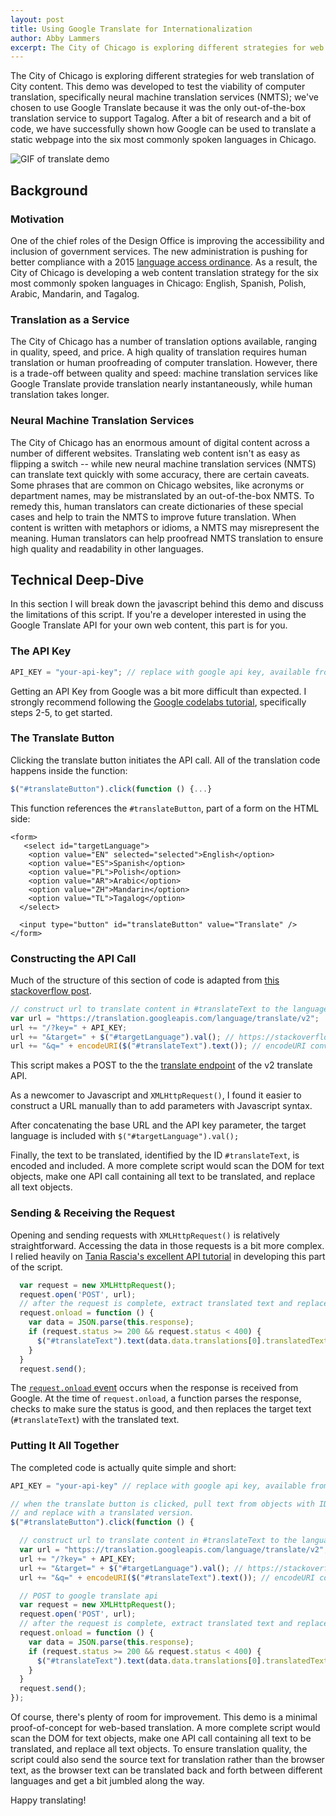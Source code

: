 ```yaml
---
layout: post
title: Using Google Translate for Internationalization
author: Abby Lammers
excerpt: The City of Chicago is exploring different strategies for web translation of City content. This demo was developed to test the viability of computer translation, specifically neural machine translation services (NMTS).
---
```


The City of Chicago is exploring different strategies for web translation of City content. This demo was developed to test the viability of computer translation, specifically neural machine translation services (NMTS); we've chosen to use Google Translate because it was the only out-of-the-box translation service to support Tagalog. After a bit of research and a bit of code, we have successfully shown how Google can be used to translate a static webpage into the six most commonly spoken languages in Chicago.

![GIF of translate demo](/assets/img/google-translate-demo.gif)

## Background

### Motivation

One of the chief roles of the Design Office is improving the accessibility and inclusion of government services. The new administration is pushing for better compliance with a 2015 [language access ordinance](https://www.chicago.gov/content/dam/city/depts/mayor/Office%20of%20New%20Americans/PDFs/Language%20Access%20Ordinance.pdf). As a result, the City of Chicago is developing a web content translation strategy for the six most commonly spoken languages in Chicago: English, Spanish, Polish, Arabic, Mandarin, and Tagalog. 

### Translation as a Service

The City of Chicago has a number of translation options available, ranging in quality, speed, and price. A high quality of translation requires human translation or human proofreading of computer translation. However, there is a trade-off between quality and speed: machine translation services like Google Translate provide translation nearly instantaneously, while human translation takes longer. 

### Neural Machine Translation Services

The City of Chicago has an enormous amount of digital content across a number of different websites. Translating web content isn't as easy as flipping a switch -- while new neural machine translation services (NMTS) can translate text quickly with some accuracy, there are certain caveats. Some phrases that are common on Chicago websites, like acronyms or department names, may be mistranslated by an out-of-the-box NMTS. To remedy this, human translators can create dictionaries of these special cases and help to train the NMTS to improve future translation. When content is written with metaphors or idioms, a NMTS may misrepresent the meaning. Human translators can help proofread NMTS translation to ensure high quality and readability in other languages. 

## Technical Deep-Dive

In this section I will break down the javascript behind this demo and discuss the limitations of this script. If you're a developer interested in using the Google Translate API for your own web content, this part is for you.

### The API Key

```js
API_KEY = "your-api-key"; // replace with google api key, available from google console project
```

Getting an API Key from Google was a bit more difficult than expected. I strongly recommend following the [Google codelabs tutorial](https://codelabs.developers.google.com/codelabs/cloud-translation-intro/index.html#0), specifically steps 2-5, to get started.

### The Translate Button

Clicking the translate button initiates the API call. All of the translation code happens inside the function:

```js
$("#translateButton").click(function () {...}
```

This function references the `#translateButton`, part of a form on the HTML side:

```
<form>
   <select id="targetLanguage">
    <option value="EN" selected="selected">English</option>
    <option value="ES">Spanish</option>
    <option value="PL">Polish</option>
    <option value="AR">Arabic</option>
    <option value="ZH">Mandarin</option>
    <option value="TL">Tagalog</option>
  </select>

  <input type="button" id="translateButton" value="Translate" />
</form>
```

### Constructing the API Call

Much of the structure of this section of code is adapted from [this stackoverflow post](https://stackoverflow.com/questions/50719010/google-translate-api-translate-page-using-js/51540211#51540211).

```js
// construct url to translate content in #translateText to the language selected by #targetLanguage 
var url = "https://translation.googleapis.com/language/translate/v2";
url += "/?key=" + API_KEY;
url += "&target=" + $("#targetLanguage").val(); // https://stackoverflow.com/questions/50719010/google-translate-api-translate-page-using-js
url += "&q=" + encodeURI($("#translateText").text()); // encodeURI converts strings to url-safe text
```

This script makes a POST to the the [translate endpoint](https://cloud.google.com/translate/docs/reference/rest/v2/translate) of the v2 translate API. 

As a newcomer to Javascript and `XMLHttpRequest()`, I found it easier to construct a URL manually than to add parameters with Javascript syntax. 

After concatenating the base URL and the API key parameter, the target language is included with `$("#targetLanguage").val();` 

Finally, the text to be translated, identified by the ID `#translateText`, is encoded and included. A more complete script would scan the DOM for text objects, make one API call containing all text to be translated, and replace all text objects.

### Sending & Receiving the Request

Opening and sending requests with `XMLHttpRequest()` is relatively straightforward. Accessing the data in those requests is a bit more complex. I relied heavily on [Tania Rascia's excellent API tutorial](https://www.taniarascia.com/how-to-connect-to-an-api-with-javascript/) in developing this part of the script.

```js
  var request = new XMLHttpRequest();
  request.open('POST', url);
  // after the request is complete, extract translated text and replace in the web page
  request.onload = function () {
    var data = JSON.parse(this.response);
    if (request.status >= 200 && request.status < 400) {
      $("#translateText").text(data.data.translations[0].translatedText);
    }
  }
  request.send();
```

The [`request.onload` event](https://developer.mozilla.org/en-US/docs/Web/API/XMLHttpRequestEventTarget/onload) occurs when the response is received from Google. At the time of `request.onload`, a function parses the response, checks to make sure the status is good, and then replaces the target text (`#translateText`) with the translated text. 

### Putting It All Together

The completed code is actually quite simple and short: 

```js
API_KEY = "your-api-key" // replace with google api key, available from google console project

// when the translate button is clicked, pull text from objects with ID "translateText" 
// and replace with a translated version.
$("#translateButton").click(function () {

  // construct url to translate content in #translateText to the language selected by #targetLanguage 
  var url = "https://translation.googleapis.com/language/translate/v2";
  url += "/?key=" + API_KEY;
  url += "&target=" + $("#targetLanguage").val(); // https://stackoverflow.com/questions/50719010/google-translate-api-translate-page-using-js
  url += "&q=" + encodeURI($("#translateText").text()); // encodeURI converts strings to url-safe text

  // POST to google translate api
  var request = new XMLHttpRequest();
  request.open('POST', url);
  // after the request is complete, extract translated text and replace in the web page
  request.onload = function () {
    var data = JSON.parse(this.response);
    if (request.status >= 200 && request.status < 400) {
      $("#translateText").text(data.data.translations[0].translatedText);
    }
  }
  request.send();
});

```
Of course, there's plenty of room for improvement. This demo is a minimal proof-of-concept for web-based translation. A more complete script would scan the DOM for text objects, make one API call containing all text to be translated, and replace all text objects. To ensure translation quality, the script could also send the source text for translation rather than the browser text, as the browser text can be translated back and forth between different languages and get a bit jumbled along the way.

Happy translating!